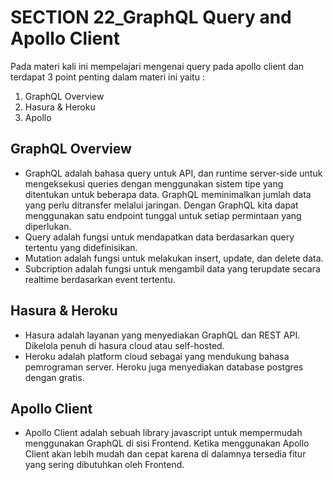 # SECTION 22_GraphQL Query and Apollo Client

Pada materi kali ini mempelajari mengenai query pada apollo client dan terdapat 3 point penting dalam materi ini yaitu :

1. GraphQL Overview
2. Hasura & Heroku
3. Apollo

## GraphQL Overview

- GraphQL adalah bahasa query untuk API, dan runtime server-side untuk mengeksekusi queries dengan menggunakan sistem tipe yang ditentukan untuk beberapa data. GraphQL meminimalkan jumlah data yang perlu ditransfer melalui jaringan. Dengan GraphQL kita dapat menggunakan satu endpoint tunggal untuk setiap permintaan yang diperlukan.
- Query adalah fungsi untuk mendapatkan data berdasarkan query tertentu yang didefinisikan.
- Mutation adalah fungsi untuk melakukan insert, update, dan delete data.
- Subcription adalah fungsi untuk mengambil data yang terupdate secara realtime berdasarkan event tertentu.

## Hasura & Heroku

- Hasura adalah layanan yang menyediakan GraphQL dan REST API. Dikelola penuh di hasura cloud atau self-hosted.
- Heroku adalah platform cloud sebagai yang mendukung bahasa pemrograman server. Heroku juga menyediakan database postgres dengan gratis.

## Apollo Client

- Apollo Client adalah sebuah library javascript untuk mempermudah menggunakan GraphQL di sisi Frontend. Ketika menggunakan Apollo Client akan lebih mudah dan cepat karena di dalamnya tersedia fitur yang sering dibutuhkan oleh Frontend.
